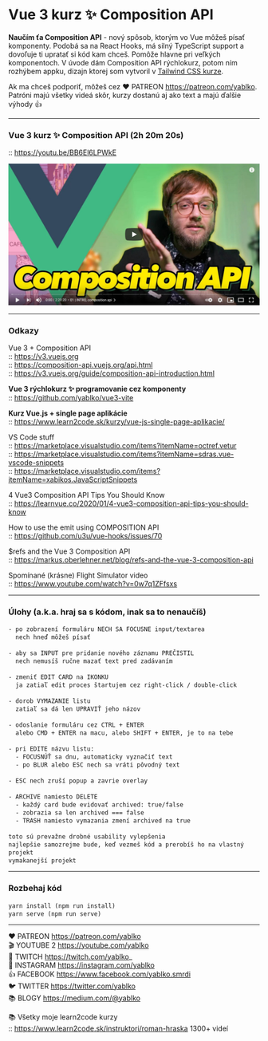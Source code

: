 # Vue 3 kurz ✨ Composition API

**Naučím ťa Composition API** - nový spôsob, ktorým vo Vue môžeš písať komponenty. Podobá sa na React Hooks, má silný TypeScript support a dovoľuje ti upratať si kód kam chceš. Pomôže hlavne pri veľkých komponentoch. V úvode dám Composition API rýchlokurz, potom ním rozhýbem appku, dizajn ktorej som vytvoril v [Tailwind CSS kurze](https://github.com/yablko/tailwind-trulo).

Ak ma chceš podporiť, môžeš cez ❤️ PATREON https://patreon.com/yablko.  
Patróni majú všetky videá skôr, kurzy dostanú aj ako text a majú ďalšie výhody 👍

---

### Vue 3 kurz ✨ Composition API (2h 20m 20s)
:: https://youtu.be/BB6El6LPWkE

[![youtube tutorial link](vue3composition.jpg)](https://youtu.be/BB6El6LPWkE)

---

### Odkazy

Vue 3 + Composition API  
:: https://v3.vuejs.org  
:: https://composition-api.vuejs.org/api.html  
:: https://v3.vuejs.org/guide/composition-api-introduction.html 

**Vue 3 rýchlokurz ✨ programovanie cez komponenty**  
:: https://github.com/yablko/vue3-vite  

**Kurz Vue.js + single page aplikácie**  
:: https://www.learn2code.sk/kurzy/vue-js-single-page-aplikacie/  

VS Code stuff  
:: https://marketplace.visualstudio.com/items?itemName=octref.vetur  
:: https://marketplace.visualstudio.com/items?itemName=sdras.vue-vscode-snippets  
:: https://marketplace.visualstudio.com/items?itemName=xabikos.JavaScriptSnippets  

4 Vue3 Composition API Tips You Should Know  
:: https://learnvue.co/2020/01/4-vue3-composition-api-tips-you-should-know  

How to use the emit using COMPOSITION API  
:: https://github.com/u3u/vue-hooks/issues/70  

$refs and the Vue 3 Composition API  
:: https://markus.oberlehner.net/blog/refs-and-the-vue-3-composition-api  

Spomínané (krásne) Flight Simulator video  
:: https://www.youtube.com/watch?v=0w7q1ZFfsxs

---

### Úlohy (a.k.a. hraj sa s kódom, inak sa to nenaučíš)

	- po zobrazení formuláru NECH SA FOCUSNE input/textarea
      nech hneď môžeš písať 

	- aby sa INPUT pre pridanie nového záznamu PREČISTIL
      nech nemusíš ručne mazať text pred zadávaním

	- zmeniť EDIT CARD na IKONKU
      ja zatiaľ edit proces štartujem cez right-click / double-click

	- dorob VYMAZANIE listu 
      zatiaľ sa dá len UPRAVIŤ jeho názov 

	- odoslanie formuláru cez CTRL + ENTER
	  alebo CMD + ENTER na macu, alebo SHIFT + ENTER, je to na tebe

	- pri EDITE názvu listu:
      - FOCUSNÚŤ sa dnu, automaticky vyznačiť text 
      - po BLUR alebo ESC nech sa vráti pôvodný text

	- ESC nech zruší popup a zavrie overlay

	- ARCHIVE namiesto DELETE
      - každý card bude evidovať archived: true/false
      - zobrazia sa len archived === false
      - TRASH namiesto vymazania zmení archived na true

    toto sú prevažne drobné usability vylepšenia
    najlepšie samozrejme bude, keď vezmeš kód a prerobíš ho na vlastný projekt
    vymakanejší projekt

---

### Rozbehaj kód

```
yarn install (npm run install)
yarn serve (npm run serve)
```

---

❤️ PATREON https://patreon.com/yablko  
🎬 YOUTUBE 2 https://youtube.com/yablko  
🍿 TWITCH https://twitch.com/yablko_  
📸 INSTAGRAM https://instagram.com/yablko  
👍 FACEBOOK https://www.facebook.com/yablko.smrdi  
🐦 TWITTER https://twitter.com/yablko  
📚 BLOGY https://medium.com/@yablko  
  
📚 Všetky moje learn2code kurzy  
:: https://www.learn2code.sk/instruktori/roman-hraska 1300+ videí
